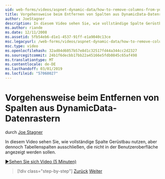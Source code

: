 ```yaml
---
uid: web-forms/videos/aspnet-dynamic-data/how-to-remove-columns-from-your-dynamicdata-data-grids
title: Vorgehensweise beim Entfernen von Spalten aus DynamicData-Datenrastern | Microsoft-Dokumentation
author: JoeStagner
description: In diesem Video sehen Sie, wie vollständige Spalte Gerüstbau nutzen, aber dennoch Tabellenspalten ausschließen, die nicht angezeigt werden sollen in Ihrer Benutzer interfac genannt...
ms.author: riande
ms.date: 12/11/2008
ms.assetid: 5fb54eb6-d1e1-4537-91ff-e1a9040c13ce
msc.legacyurl: /web-forms/videos/aspnet-dynamic-data/how-to-remove-columns-from-your-dynamicdata-data-grids
msc.type: video
ms.openlocfilehash: 32ad04d6057b57e8d1c32517fd44a344cc2d2327
ms.sourcegitcommit: 24b1f6decbb17bb22a45166e5fdb0845c65af498
ms.translationtype: MT
ms.contentlocale: de-DE
ms.lasthandoff: 03/01/2019
ms.locfileid: "57060027"
---
```

<a name="how-to-remove-columns-from-your-dynamicdata-data-grids"></a>Vorgehensweise beim Entfernen von Spalten aus DynamicData-Datenrastern
====================
durch [Joe Stagner](https://github.com/JoeStagner)

In diesem Video sehen Sie, wie vollständige Spalte Gerüstbau nutzen, aber dennoch Tabellenspalten ausschließen, die nicht in der Benutzeroberfläche angezeigt werden sollen.

[&#9654;Sehen Sie sich Video (5 Minuten)](https://channel9.msdn.com/Blogs/ASP-NET-Site-Videos/how-to-remove-columns-from-your-dynamicdata-data-grids)

> [!div class="step-by-step"]
> [Zurück](how-to-implement-custom-field-validation-with-imperative-logic-in-vb-or-c.md)
> [Weiter](how-to-create-table-specific-custom-forms-in-an-aspnet-dynamic-data-application.md)
